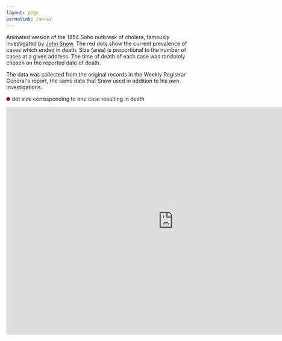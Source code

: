 ```yaml
---
layout: page
permalink: /snow/
---
```

    
<p>Animated version of the 1854 Soho outbreak of cholera, famously
investigated
by <a href="http://en.wikipedia.org/wiki/John_Snow_%28physician%29">John
Snow</a>. The red dots show the current
prevalence of cases which ended in death. Size (area) is
proportional to the number of cases at a given address. The time
of death of each case was randomly chosen on the reported date of
death.</p>

<p>The data was collected from the original records in the Weekly
Registrar General's report, the same data that Snow used in
addition to his own investigations.</p>


<p><img style="float:left;margin-right:5px;margin-top:4px" src="/images/red_dot.png">dot size
corresponding to one case resulting in death</p>

<iframe width="886" height="604" src="https://www.youtube.com/embed/JLw6hNxGPb8" frameborder="0" allowfullscreen></iframe>

